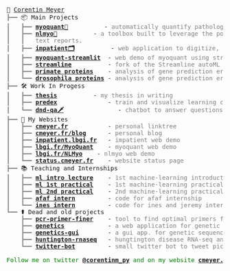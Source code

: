 <pre style="font-family:Menlo,'DejaVu Sans Mono',consolas,'Courier New',monospace">🐍 <a href="https://cmeyer.fr/">Corentin Meyer</a>
<span style="color: #808080; text-decoration-color: #808080">┣━━ </span>📦 Main Projects
<span style="color: #808080; text-decoration-color: #808080">┃   ┣━━ </span><span style="font-weight: bold"><a href="https://github.com/lambda-science/MyoQuant">myoquant🔬</a></span>          - <span style="color: #808080; text-decoration-color: #808080">automatically quantify pathological features in muscle fiber histology images</span>
<span style="color: #808080; text-decoration-color: #808080">┃   ┣━━ </span><span style="font-weight: bold"><a href="https://github.com/lambda-science/NLMyo">nlmyo🔧</a></span>          - <span style="color: #808080; text-decoration-color: #808080">a toolbox built to leverage the power of Large Language Models (llms) to exploit histology </span>
<span style="color: #808080; text-decoration-color: #808080">┃   ┃   </span><span style="color: #808080; text-decoration-color: #808080">text reports.</span>
<span style="color: #808080; text-decoration-color: #808080">┃   ┣━━ </span><span style="font-weight: bold"><a href="https://github.com/lambda-science/IMPatienT">impatient🗂️</a></span>          - <span style="color: #808080; text-decoration-color: #808080">web application to digitize, process and explore multimodal patient data</span>
<span style="color: #808080; text-decoration-color: #808080">┃   ┣━━ </span><span style="font-weight: bold"><a href="https://github.com/lambda-science/MyoQuant-Streamlit">myoquant-streamlit</a></span>  - <span style="color: #808080; text-decoration-color: #808080">web demo of myoquant using streamlit</span>
<span style="color: #808080; text-decoration-color: #808080">┃   ┣━━ </span><span style="font-weight: bold"><a href="https://github.com/lambda-science/STREAMLINE">streamline</a></span>          - <span style="color: #808080; text-decoration-color: #808080">fork of the Streamline autoML pipeline for multiclass classification</span>
<span style="color: #808080; text-decoration-color: #808080">┃   ┣━━ </span><span style="font-weight: bold"><a href="https://github.com/lambda-science/stage-thompson">primate proteins</a></span>    - <span style="color: #808080; text-decoration-color: #808080">analysis of gene prediction errors in the proteome of 11 primates</span>
<span style="color: #808080; text-decoration-color: #808080">┃   ┗━━ </span><span style="font-weight: bold"><a href="https://github.com/lambda-science/droso-analysis">drosophila proteins</a></span> - <span style="color: #808080; text-decoration-color: #808080">analysis of gene prediction errors in the proteome of drosophilas</span>
<span style="color: #808080; text-decoration-color: #808080">┣━━ </span>🛠️ Work In Progess
<span style="color: #808080; text-decoration-color: #808080">┃   ┣━━ </span><span style="font-weight: bold"><a href="https://github.com/lambda-science/thesis">thesis</a></span>          - <span style="color: #808080; text-decoration-color: #808080">my thesis in writing</span>
<span style="color: #808080; text-decoration-color: #808080">┃   ┣━━ </span><span style="font-weight: bold"><a href="https://github.com/lambda-science/PredEx">predex</a></span>              - <span style="color: #808080; text-decoration-color: #808080">train and visualize learning classier systems (lcs) for explainable models</span>
<span style="color: #808080; text-decoration-color: #808080">┃   ┗━━ </span><span style="font-weight: bold"><a href="https://github.com/lambda-science/dnd-qa">dnd-qa🗡️</a></span>               - <span style="color: #808080; text-decoration-color: #808080">chatbot to answer questions about dungeons and dragons spells</span>
<span style="color: #808080; text-decoration-color: #808080">┣━━ </span>🔗 My Websites
<span style="color: #808080; text-decoration-color: #808080">┃   ┣━━ </span><span style="font-weight: bold"><a href="https://cmeyer.fr">cmeyer.fr</a></span>           - <span style="color: #808080; text-decoration-color: #808080">personal linktree</span>
<span style="color: #808080; text-decoration-color: #808080">┃   ┣━━ </span><span style="font-weight: bold"><a href="https://cmeyer.fr/blog/">cmeyer.fr/blog</a></span>      - <span style="color: #808080; text-decoration-color: #808080">personal blog</span>
<span style="color: #808080; text-decoration-color: #808080">┃   ┣━━ </span><span style="font-weight: bold"><a href="https://impatient.lbgi.fr">impatient.lbgi.fr</a></span>   - <span style="color: #808080; text-decoration-color: #808080">impatient web demo</span>
<span style="color: #808080; text-decoration-color: #808080">┃   ┣━━ </span><span style="font-weight: bold"><a href="https://lbgi.fr/MyoQuant">lbgi.fr/MyoQuant</a></span>    - <span style="color: #808080; text-decoration-color: #808080">myoquant web demo</span>
<span style="color: #808080; text-decoration-color: #808080">┃   ┣━━ </span><span style="font-weight: bold"><a href="https://lbgi.fr/MyoQuant">lbgi.fr/NLMyo</a></span>    - <span style="color: #808080; text-decoration-color: #808080">nlmyo web demo</span>
<span style="color: #808080; text-decoration-color: #808080">┃   ┗━━ </span><span style="font-weight: bold"><a href="https://status.cmeyer.fr/">status.cmeyer.fr</a></span>    - <span style="color: #808080; text-decoration-color: #808080">website status page</span>
<span style="color: #808080; text-decoration-color: #808080">┣━━ </span>📚 Teaching and Internships
<span style="color: #808080; text-decoration-color: #808080">┃   ┣━━ </span><span style="font-weight: bold"><a href="https://github.com/lambda-science/machine-learning-introduction">ml intro lecture</a></span>    - <span style="color: #808080; text-decoration-color: #808080">1st machine-learning introduction lecture at the biotechnology school of strasbourg (esbs)</span>
<span style="color: #808080; text-decoration-color: #808080">┃   ┣━━ </span><span style="font-weight: bold"><a href="https://github.com/lambda-science/Machine-Learning-TD-ESBS">ml 1st practical</a></span>    - <span style="color: #808080; text-decoration-color: #808080">1st machine-learning practical at the esbs</span>
<span style="color: #808080; text-decoration-color: #808080">┃   ┣━━ </span><span style="font-weight: bold"><a href="https://github.com/lambda-science/ML-TD-ESBS-2">ml 2nd practical</a></span>    - <span style="color: #808080; text-decoration-color: #808080">2nd machine-learning practical at the esbs</span>
<span style="color: #808080; text-decoration-color: #808080">┃   ┣━━ </span><span style="font-weight: bold"><a href="https://github.com/lambda-science/stage-afaf">afaf intern</a></span>         - <span style="color: #808080; text-decoration-color: #808080">code for afaf internship</span>
<span style="color: #808080; text-decoration-color: #808080">┃   ┗━━ </span><span style="font-weight: bold"><a href="https://github.com/lambda-science/stage-ines-jeremy">ines intern</a></span>         - <span style="color: #808080; text-decoration-color: #808080">code for ines and jeremy internship</span>
<span style="color: #808080; text-decoration-color: #808080">┗━━ </span>⚰️ Dead and old projects
<span style="color: #808080; text-decoration-color: #808080">    ┣━━ </span><span style="font-weight: bold"><a href="https://github.com/lambda-science/pcr-primer-finder">pcr-primer-finer</a></span>    - <span style="color: #808080; text-decoration-color: #808080">tool to find optimal primers for pcr</span>
<span style="color: #808080; text-decoration-color: #808080">    ┣━━ </span><span style="font-weight: bold"><a href="https://github.com/lambda-science/genetics">genetics</a></span>            - <span style="color: #808080; text-decoration-color: #808080">a web application for genetic sequence analysis</span>
<span style="color: #808080; text-decoration-color: #808080">    ┣━━ </span><span style="font-weight: bold"><a href="https://github.com/lambda-science/genetics-GUI">genetics-gui</a></span>        - <span style="color: #808080; text-decoration-color: #808080">a gui app. for genetic sequence analysis</span>
<span style="color: #808080; text-decoration-color: #808080">    ┣━━ </span><span style="font-weight: bold"><a href="https://github.com/lambda-science/stage-merienne">huntington-rnaseq</a></span>   - <span style="color: #808080; text-decoration-color: #808080">hungtington disease RNA-seq analysis internship</span>
<span style="color: #808080; text-decoration-color: #808080">    ┗━━ </span><span style="font-weight: bold"><a href="https://github.com/lambda-science/Hara-twitterbot">twitter-bot</a></span>         - <span style="color: #808080; text-decoration-color: #808080">small twitter bot to tweet pictures of cute shibas</span>

<span style="color: #008000; text-decoration-color: #008000">Follow me on twitter </span><span style="color: #008000; text-decoration-color: #008000; font-weight: bold"><a href="https://twitter.com/corentinm_py">@corentinm_py</a></span><span style="color: #008000; text-decoration-color: #008000"> and on my website </span><span style="color: #008000; text-decoration-color: #008000; font-weight: bold"><a href="https://cmeyer.fr">cmeyer.fr</a></span>
</pre>
